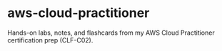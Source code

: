 # aws-cloud-practitioner

Hands-on labs, notes, and flashcards from my AWS Cloud Practitioner certification prep (CLF-C02).
